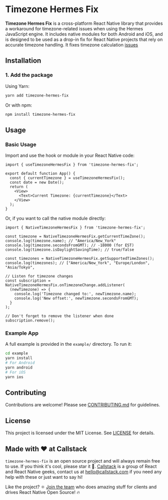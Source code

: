 # Timezone Hermes Fix

**Timezone Hermes Fix** is a cross-platform React Native library that provides a workaround for timezone-related issues when using the Hermes JavaScript engine. It includes native modules for both Android and iOS, and is designed to be used as a drop-in fix for React Native projects that rely on accurate timezone handling.
It fixes timezone calculation [issues](https://github.com/facebook/hermes/pull/1693)

## Installation

### 1. Add the package

Using Yarn:

```sh
yarn add timezone-hermes-fix
```

Or with npm:

```sh
npm install timezone-hermes-fix
```

## Usage

### Basic Usage

Import and use the hook or module in your React Native code:

```tsx
import { useTimezoneHermesFix } from 'timezone-hermes-fix';

export default function App() {
  const { currentTimezone } = useTimezoneHermesFix();
  const date = new Date();
  return (
    <View>
      <Text>Current Timezone: {currentTimezone}</Text>
    </View>
  );
}
```

Or, if you want to call the native module directly:

```tsx
import { NativeTimezoneHermesFix } from 'timezone-hermes-fix';

const timezone = NativeTimezoneHermesFix.getCurrentTimeZone();
console.log(timezone.name); // "America/New_York"
console.log(timezone.secondsFromGMT); // -18000 (for EST)
console.log(timezone.isDaylightSavingTime); // true/false

const timezones = NativeTimezoneHermesFix.getSupportedTimeZones();
console.log(timezones); // ["America/New_York", "Europe/London", "Asia/Tokyo",

// Listen for timezone changes
const subscription = NativeTimezoneHermesFix.onTimezoneChange.addListener(
  (newTimezone) => {
    console.log('Timezone changed to:', newTimezone.name);
    console.log('New offset:', newTimezone.secondsFromGMT);
  }
);

// Don't forget to remove the listener when done
subscription.remove();
```

### Example App

A full example is provided in the `example/` directory. To run it:

```sh
cd example
yarn install
# For Android
yarn android
# For iOS
yarn ios
```

## Contributing

Contributions are welcome! Please see [CONTRIBUTING.md](CONTRIBUTING.md) for guidelines.

## License

This project is licensed under the MIT License. See [LICENSE](LICENSE) for details.

## Made with ❤️ at Callstack

`timezone-hermes-fix` is an open source project and will always remain free to use. If you think it's cool, please star it 🌟. [Callstack][callstack-readme-with-love] is a group of React and React Native geeks, contact us at [hello@callstack.com](mailto:hello@callstack.com) if you need any help with these or just want to say hi!

Like the project? ⚛️ [Join the team](https://callstack.com/careers/?utm_campaign=Senior_RN&utm_source=github&utm_medium=readme) who does amazing stuff for clients and drives React Native Open Source! 🔥

<!-- badges -->

[callstack-readme-with-love]: https://callstack.com/?utm_source=github.com&utm_medium=referral&utm_campaign=repack&utm_term=readme-with-love
